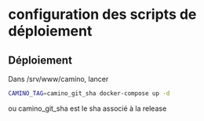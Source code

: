 # configuration des scripts de déploiement

## Déploiement

Dans /srv/www/camino, lancer

```bash
CAMINO_TAG=camino_git_sha docker-compose up -d
```

ou camino_git_sha est le sha associé à la release